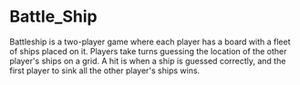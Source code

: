 # Battle_Ship
Battleship is a two-player game where each player has a board with a fleet of ships placed on it. Players take turns guessing the location of the other player's ships on a grid. A hit is when a ship is guessed correctly, and the first player to sink all the other player's ships wins.
